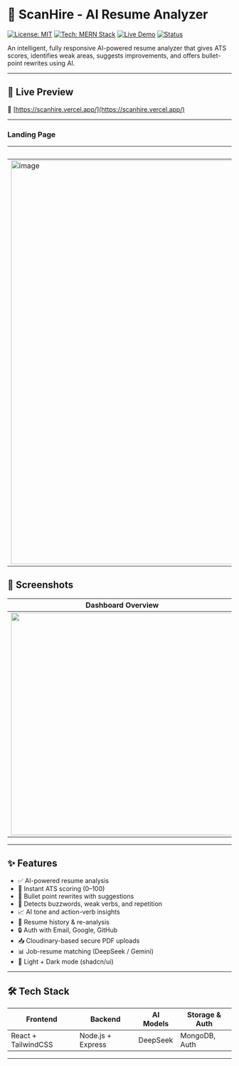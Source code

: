 # 🧠 ScanHire - AI Resume Analyzer

[![License: MIT](https://img.shields.io/badge/license-MIT-blue.svg)](LICENSE)
[![Tech: MERN Stack](https://img.shields.io/badge/stack-MERN-blueviolet)](#tech-stack)
[![Live Demo](https://img.shields.io/badge/demo-live-green?style=flat&logo=vercel)](https://your-live-url.vercel.app)
[![Status](https://img.shields.io/badge/status-in%20progress-yellow)](#status)

An intelligent, fully responsive AI-powered resume analyzer that gives ATS scores, identifies weak areas, suggests improvements, and offers bullet-point rewrites using AI.

---

## 🚀 Live Preview

🔗 [https://scanhire.vercel.app/](https://scanhire.vercel.app/)

---


### Landing Page

| Landing Page | Light Mode |
|--------------|------------|
| <img width="1918" height="908" alt="image" src="https://github.com/user-attachments/assets/bd7b248c-9675-4945-b0dc-f5e2eb5d7be6" /> | <img width="1918" height="906" alt="image" src="https://github.com/user-attachments/assets/92579aa4-bc3d-4d36-a5ff-edd7d2f613c6" /> |


## 📸 Screenshots


| Dashboard Overview | Resume Upload | AI Suggestions | Analysis Report | History Page |
|--------------------|---------------|----------------|-----------------|--------------|
| <img src="https://github.com/user-attachments/assets/6c40d5ab-e622-4579-a4f5-99a5c9558dda" width="500"/> | <img src="https://github.com/user-attachments/assets/f39badd6-92b5-4d09-b599-3d4a0a019624" width="500"/> | <img src="https://github.com/user-attachments/assets/49cc9e21-c1f7-4978-a542-986af973dd5b" width="500"/> | <img src="https://github.com/user-attachments/assets/220a9879-4c3a-4c61-82c9-a5f361d81b83" width="500"/> | <img width="500" src="https://github.com/user-attachments/assets/bf23e322-d70f-4baf-92fc-8bb518e53856" /> |



---

## ✨ Features

- ✅ AI-powered resume analysis
- 📄 Instant ATS scoring (0–100)
- 🧠 Bullet point rewrites with suggestions
- 🚨 Detects buzzwords, weak verbs, and repetition
- 📈 AI tone and action-verb insights
- 💾 Resume history & re-analysis
- 🔒 Auth with Email, Google, GitHub
- 📥 Cloudinary-based secure PDF uploads
- 📊 Job-resume matching (DeepSeek / Gemini)
- 🌙 Light + Dark mode (shadcn/ui)

---

## 🛠 Tech Stack

| Frontend      | Backend      | AI Models        | Storage & Auth |
|---------------|--------------|------------------|----------------|
| React + TailwindCSS | Node.js + Express | DeepSeek | MongoDB, Auth |

---




